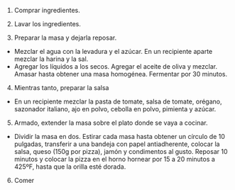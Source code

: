 1. Comprar ingredientes. 

2. Lavar los ingredientes. 

3. Preparar la masa y dejarla reposar.
- Mezclar el agua con la levadura y el azúcar. En un recipiente aparte mezclar la harina y la sal.  
- Agregar los líquidos a los secos.  Agregar el aceite de oliva y mezclar.  Amasar hasta obtener una masa homogénea.  Fermentar por 30 minutos.

4. Mientras tanto, preparar la salsa
- En un recipiente mezclar la pasta de tomate, salsa de tomate, orégano, sazonador italiano, ajo en polvo, cebolla en polvo, pimienta y azúcar.

5. Armado, extender la masa sobre el plato donde se vaya a cocinar.
- Dividir la masa en dos.  Estirar cada masa hasta obtener un círculo de 10 pulgadas, transferir a una bandeja con papel antiadherente, colocar la salsa, queso (150g por pizza), jamón y condimentos al gusto.  Reposar 10 minutos y colocar la pizza en el horno hornear por 15 a 20 minutos a 425ºF, hasta que la orilla esté dorada.

6. Comer